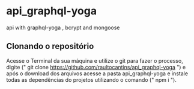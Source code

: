 # api_graphql-yoga
api with graphql-yoga , bcrypt and mongoose

## Clonando o repositório
Acesse o Terminal da sua máquina e utilize o git para fazer o processo, digite (" git clone https://github.com/raultocantins/api_graphql-yoga ") e após o download dos arquivos acesse a pasta api_graphql-yoga e instale todas as dependências do projetos utilizando o comando (" npm i ").
